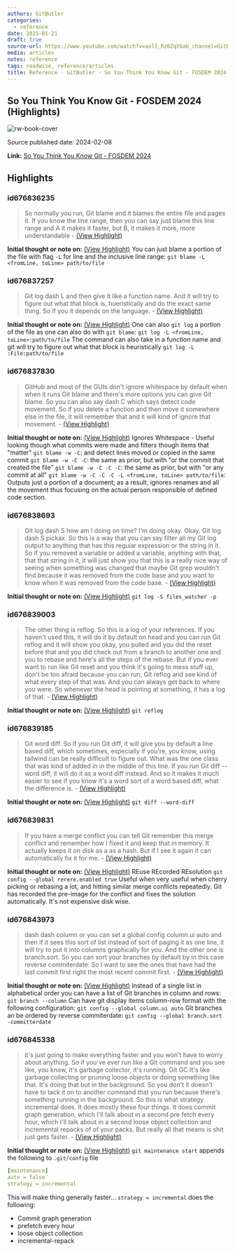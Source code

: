 ```yaml
---
authors: GitButler
categories:
  - reference
date: 2025-01-21
draft: true
source-url: https://www.youtube.com/watch?v=aolI_Rz0ZqY&ab_channel=GitButler
media: articles
notes: reference
tags: readwise, reference/articles
title: Reference - GitButler - So You Think You Know Git - FOSDEM 2024
---
```

## So You Think You Know Git - FOSDEM 2024 (Highlights)

![rw-book-cover](https://i.ytimg.com/vi/aolI_Rz0ZqY/maxresdefault.jpg)

Source published date: 2024-02-08

**Link:** [So You Think You Know Git - FOSDEM 2024](https://www.youtube.com/watch?v=aolI_Rz0ZqY&ab_channel=GitButler)

## Highlights
### id676836235

> So normally you run, Git blame and it blames the entire file and pages it. If you know the line range, then you can say just blame this line range and A it makes it faster, but B, it makes it more, more understandable
> \- [(View Highlight)](https://read.readwise.io/read/01hpk5f9emg3qsqrfj8ty6rq1j)

**Initial thought or note on:** [(View Highlight)](https://read.readwise.io/read/01hpk5f9emg3qsqrfj8ty6rq1j)
You can just blame a portion of the file with flag `-L` for line and the inclusive line range: `git blame -L <fromLine, toLine> path/to/file`

### id676837257

> Git log dash L and then give it like a function name. And it will try to figure out what that block is, hueristically and do the exact same thing. So if you it depends on the language.
> \- [(View Highlight)](https://read.readwise.io/read/01hpk5vd3jgv67n04t0khgh4dq)

**Initial thought or note on:** [(View Highlight)](https://read.readwise.io/read/01hpk5vd3jgv67n04t0khgh4dq)
One can also `git log` a portion of the file as one can also do with `git blame`: `git log -L <fromLine, toLine>:path/to/file`
The command can also take in a function name and git will try to figure out what that block is heuristically
`git log -L :File:path/to/file`

### id676837830

> GitHub and most of the GUIs don't ignore whitespace by default when when it runs Git blame and there's more options you can give Git blame. So you can also say dash C which says detect code movement. So if you delete a function and then move it somewhere else
>   in the file, it will remember that and it will kind of ignore that movement.
> \- [(View Highlight)](https://read.readwise.io/read/01hpk62atp59mrdypqa92fzaxj)

**Initial thought or note on:** [(View Highlight)](https://read.readwise.io/read/01hpk62atp59mrdypqa92fzaxj)
Ignores Whitespace - Useful looking though what commits were made and filters though items that "matter"
`git blame -w -C`: and detect lines moved or copied in the same commit
`git blame -w -C -C`: the same as prior, but with "or the commit that created the file"
`git blame -w -C -C -C`: the same as prior, but with "or any commit at all"
`git blame -w -C -C -C -L <fromLine, toLine> path/to/file`: Outputs just a portion of a document; as a result, ignores renames and all the movement thus focusing on the actual person responsible of defined code section.

### id676838693

> Git log dash S how am I doing on time? I'm doing okay. Okay. Git log dash S pickax. So this is a way that you can say filter all my Git log output to anything that has this regular expression or the string in it. So if you removed a variable or added a variable, anything with that, that that string in it, it will just show you that this is a really nice way of seeing when something was changed that maybe Git grep wouldn't find because it was removed from the code base and you want to know when it was removed from the code base.
> \- [(View Highlight)](https://read.readwise.io/read/01hpk6k31hccenkfdt3438f74t)

**Initial thought or note on:** [(View Highlight)](https://read.readwise.io/read/01hpk6k31hccenkfdt3438f74t)
`git log -S files_watcher -p`

### id676839003

> The other thing is reflog. So this is a log of your references. If you haven't used this, it will do it by default on head and you can run Git reflog and it will show you okay, you pulled and you did the reset before that and you did check out from a branch to another one and you to rebase and here's all the steps of the rebase. But if you ever want to run like Git reset and you think it's going to mess stuff up, don't be too afraid because you can run, Git reflog and see kind of what every step of that was. And you can always get back to where you were. So whenever the head is pointing at something, it has a log of that.
> \- [(View Highlight)](https://read.readwise.io/read/01hpk6n8h2ac9bhx9rdwy1ghsz)

**Initial thought or note on:** [(View Highlight)](https://read.readwise.io/read/01hpk6n8h2ac9bhx9rdwy1ghsz)
`git reflog`

### id676839185

> Git word diff. So if you run Git diff, it will give you by default a line based diff, which sometimes, especially if you're, you know, using tailwind can be really difficult to figure out. What was the one class that was kind of added in in the middle of this line. If you run Git diff -- word diff, it will do it as a word diff instead. And so it makes it much easier to see if you know it's a word sort of a word based diff, what the difference is.
> \- [(View Highlight)](https://read.readwise.io/read/01hpk6qevjkb6785z540z9pweq)

**Initial thought or note on:** [(View Highlight)](https://read.readwise.io/read/01hpk6qevjkb6785z540z9pweq)
`git diff --word-diff`

### id676839831

> If you have a merge conflict you can tell Git remember this merge conflict and remember how I fixed it and keep that in memory. It actually keeps it on disk as a as a hash. But if I see it again it can automatically fix it for me.
> \- [(View Highlight)](https://read.readwise.io/read/01hpk6vkacfn88ytxsgdvp3v8s)

**Initial thought or note on:** [(View Highlight)](https://read.readwise.io/read/01hpk6vkacfn88ytxsgdvp3v8s)
REuse REcorded REsolution
`git config --global rerere.enabled true`
Useful when very useful when cherry picking or rebasing a lot, and hitting similar merge conflicts repeatedly. Git has recorded the pre-image for the conflict and fixes the solution automatically.
It's not expensive disk wise.

### id676843973

> dash dash column or you can set a global config column.ui auto and then if it sees this sort of list instead of sort of paging it as one line, it will try to put it into columns graphically for you.
>   And the other one is branch.sort. So you can sort your branches by default by in this case reverse commiterdate. So I want to see the ones that have had the last commit first right the most recent commit first.
> \- [(View Highlight)](https://read.readwise.io/read/01hpk7c1a1fmp6g0bb74sx0fcd)

**Initial thought or note on:** [(View Highlight)](https://read.readwise.io/read/01hpk7c1a1fmp6g0bb74sx0fcd)
Instead of a single list in alphabetical order you can have a list of Git branches in column and rows: `git branch --column`
Can have git display items column-row format with the following configuration: `git config --global column.ui auto`
Git branches an be ordered by reverse commiterdate: `git config --global branch.sort -committerdate`

### id676845338

> it's just going to make everything faster and you won't have to worry about anything. So if you've ever run like a Git command and you see like, you know, it's garbage collector, it's running. Git GC It's like garbage collecting or pruning loose objects or doing something like that. It's doing that but in the background. So you don't it doesn't have to tack it on to another command that you run because there's something running in the background. So this is what strategy incremental does. It does mostly these four things. It does commit graph generation, which I'll talk about in a second pre fetch every hour, which I'll talk about in a second
>   loose object collection and incremental repacks of of your packs. But really all that means is shit just gets faster.
> \- [(View Highlight)](https://read.readwise.io/read/01hpk80r9jzvf4zc6qg31ygxwy)

**Initial thought or note on:** [(View Highlight)](https://read.readwise.io/read/01hpk80r9jzvf4zc6qg31ygxwy)
`git maintenance start` appends the following to `.git/config` file
```yml
[maintenance]
auto = false
strategy = incremental
```
This will make thing generally faster...
`strategy = incremental` does the following:
- Commit graph generation
- prefetch every hour
- loose object collection
- incremental-repack


